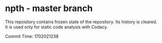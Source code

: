 # npth - master branch

This repository contains frozen state of the repository.
Its history is cleared. It is used only for static code
analysis with Codacy.

Commit Time: 1702021238